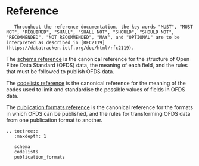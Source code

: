 # Reference

```{note}
   Throughout the reference documentation, the key words "MUST", "MUST NOT", "REQUIRED", "SHALL", "SHALL NOT", "SHOULD", "SHOULD NOT", "RECOMMENDED", "NOT RECOMMENDED", "MAY", and "OPTIONAL" are to be interpreted as described in [RFC2119](https://datatracker.ietf.org/doc/html/rfc2119).
```

The [schema reference](schema.md) is the canonical reference for the structure of Open Fibre Data Standard (OFDS) data, the meaning of each field, and the rules that must be followed to publish OFDS data.

The [codelists reference](codelists.md) is the canonical reference for the meaning of the codes used to limit and standardise the possible values of fields in OFDS data.

The [publication formats reference](publication_formats.md) is the canonical reference for the formats in which OFDS can be published, and the rules for transforming OFDS data from one publication format to another.

```{eval-rst}
.. toctree::
   :maxdepth: 1
   
   schema
   codelists
   publication_formats
```